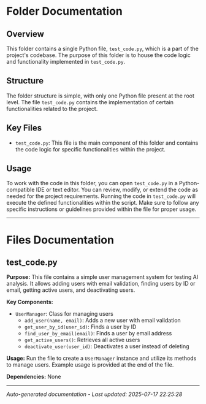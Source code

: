# Folder Documentation

## Overview
This folder contains a single Python file, `test_code.py`, which is a part of the project's codebase. The purpose of this folder is to house the code logic and functionality implemented in `test_code.py`.

## Structure
The folder structure is simple, with only one Python file present at the root level. The file `test_code.py` contains the implementation of certain functionalities related to the project.

## Key Files
- `test_code.py`: This file is the main component of this folder and contains the code logic for specific functionalities within the project.

## Usage
To work with the code in this folder, you can open `test_code.py` in a Python-compatible IDE or text editor. You can review, modify, or extend the code as needed for the project requirements. Running the code in `test_code.py` will execute the defined functionalities within the script. Make sure to follow any specific instructions or guidelines provided within the file for proper usage.

---

# Files Documentation

## test_code.py

**Purpose:** This file contains a simple user management system for testing AI analysis. It allows adding users with email validation, finding users by ID or email, getting active users, and deactivating users.

**Key Components:**
- `UserManager`: Class for managing users
  - `add_user(name, email)`: Adds a new user with email validation
  - `get_user_by_id(user_id)`: Finds a user by ID
  - `find_user_by_email(email)`: Finds a user by email address
  - `get_active_users()`: Retrieves all active users
  - `deactivate_user(user_id)`: Deactivates a user instead of deleting

**Usage:** Run the file to create a `UserManager` instance and utilize its methods to manage users. Example usage is provided at the end of the file.

**Dependencies:** None

---
*Auto-generated documentation - Last updated: 2025-07-17 22:25:28*
